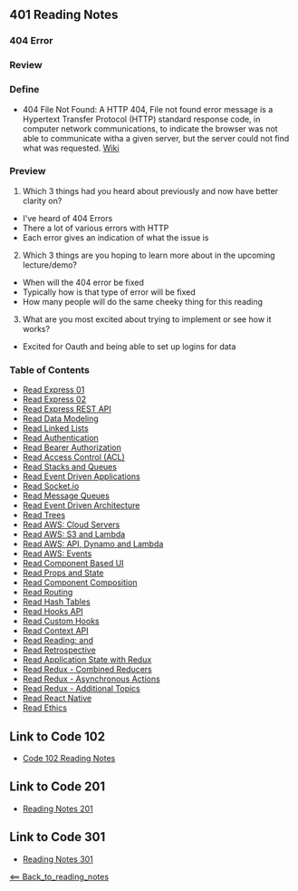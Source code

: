 ## 401 Reading Notes
### 404 Error

### Review


### Define
- 404 File Not Found: A HTTP 404, File not found error message is a Hypertext Transfer Protocol (HTTP) standard response code, in computer network communications, to indicate the browser was not able to communicate witha a given server, but the server could not find what was requested. [Wiki](https://en.wikipedia.org/wiki/HTTP_404)

### Preview
1. Which 3 things had you heard about previously and now have better clarity on?
- I've heard of 404 Errors
- There a lot of various errors with HTTP
- Each error gives an indication of what the issue is

2. Which 3 things are you hoping to learn more about in the upcoming lecture/demo?
- When will the 404 error be fixed
- Typically how is that type of error will be fixed
- How many people will do the same cheeky thing for this reading


3. What are you most excited about trying to implement or see how it works?
- Excited for Oauth and being able to set up logins for data


### Table of Contents
- [Read Express 01](01_Reading.md)
- [Read Express 02](02_Reading.md)
- [Read Express REST API](03_Reading.md)
- [Read Data Modeling](04_Reading.md)
- [Read Linked Lists](05_Reading.md)
- [Read Authentication](06_Reading.md)
- [Read Bearer Authorization](07_Reading.md)
- [Read Access Control (ACL)](08_Reading.md)
- [Read Stacks and Queues](10_Reading.md)
- [Read Event Driven Applications](11_Reading.md)
- [Read Socket.io](12_Reading.md)
- [Read Message Queues](13_Reading.md)
- [Read Event Driven Architecture](14_Reading.md)
- [Read Trees](15_Reading.md)
- [Read AWS: Cloud Servers](16_Reading.md)
- [Read AWS: S3 and Lambda](17_Reading.md)
- [Read AWS: API, Dynamo and Lambda](18_Reading.md)
- [Read AWS: Events](19_Reading.md)
- [Read Component Based UI](26_Reading.md)
- [Read Props and State](27_Reading.md)
- [Read Component Composition](28_Reading.md)
- [Read Routing](29_Reading.md)
- [Read Hash Tables](30_Reading.md)
- [Read Hooks API](31_Reading.md)
- [Read Custom Hooks](32_Reading.md)
- [Read Context API](33_Reading.md)
- [Read Reading: <Login /> and <Auth />](34_Reading.md)
- [Read Retrospective](35_Reading.md)
- [Read Application State with Redux](36_Reading.md)
- [Read Redux - Combined Reducers](37_Reading.md)
- [Read Redux - Asynchronous Actions](38_Reading.md)
- [Read Redux - Additional Topics](39_Reading.md)
- [Read React Native](41_Reading.md)
- [Read Ethics](42_Reading.md)

## Link to Code 102
- [Code 102 Reading Notes](https://jtaisey389.github.io/reading-notes/)

## Link to Code 201
- [Reading Notes 201](https://jtaisey389.github.io/reading-notes201.md/)

## Link to Code 301
- [Reading Notes 301](jtaisey389.github.io/reading-notes301.md/)

[<== Back_to_reading_notes](jtaisey389.github.io/401_readingnotes.md/)